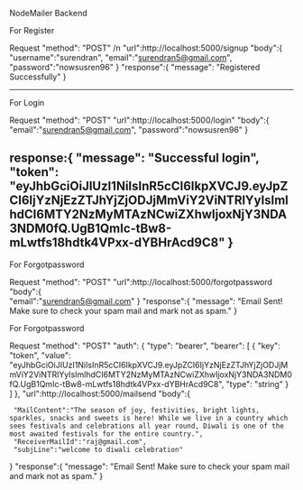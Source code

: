 NodeMailer Backend

For Register

Request
"method": "POST" /n
"url":http://localhost:5000/signup
"body":{
     "username":"surendran",
     "email":"surendran5@gmail.com",
     "password":"nowsusren96"
}
"response":{
    "message": "Registered Successfully"
}

-------------------------------------------------------------------------------------------
For Login

Request
"method": "POST"
"url":http://localhost:5000/login"
"body":{ 
     "email":"surendran5@gmail.com",
     "password":"nowsusren96"
}

response:{
    "message": "Successful login",
    "token": "eyJhbGciOiJIUzI1NiIsInR5cCI6IkpXVCJ9.eyJpZCI6IjYzNjEzZTJhYjZjODJjMmViY2ViNTRlYyIsImlhdCI6MTY2NzMyMTAzNCwiZXhwIjoxNjY3NDA3NDM0fQ.UgB1QmIc-tBw8-mLwtfs18hdtk4VPxx-dYBHrAcd9C8"
}
-----------------------------------------------------------------------------------------------
For Forgotpassword

Request
"method": "POST"
"url":http://localhost:5000/forgotpassword
"body":{     
     "email":"surendran5@gmail.com" 
}
"response":{
     "message": "Email Sent! Make sure to check your spam mail and mark not as spam."
}

For Forgotpassword

Request
"method": "POST"
"auth": {
					"type": "bearer",
					"bearer": [
						{
							"key": "token",
							"value": "eyJhbGciOiJIUzI1NiIsInR5cCI6IkpXVCJ9.eyJpZCI6IjYzNjEzZTJhYjZjODJjMmViY2ViNTRlYyIsImlhdCI6MTY2NzMyMTAzNCwiZXhwIjoxNjY3NDA3NDM0fQ.UgB1QmIc-tBw8-mLwtfs18hdtk4VPxx-dYBHrAcd9C8",
							"type": "string"
						}
					]
				},
"url":http://localhost:5000/mailsend
"body":{     
    
     "MailContent":"The season of joy, festivities, bright lights, sparkles, snacks and sweets is here! While we live in a country which sees festivals and celebrations all year round, Diwali is one of the most awaited festivals for the entire country.",
     "ReceiverMailId":"raj@gmail.com",
     "subjLine":"welcome to diwali celebration"
}
"response":{
     "message": "Email Sent! Make sure to check your spam mail and mark not as spam."
}

